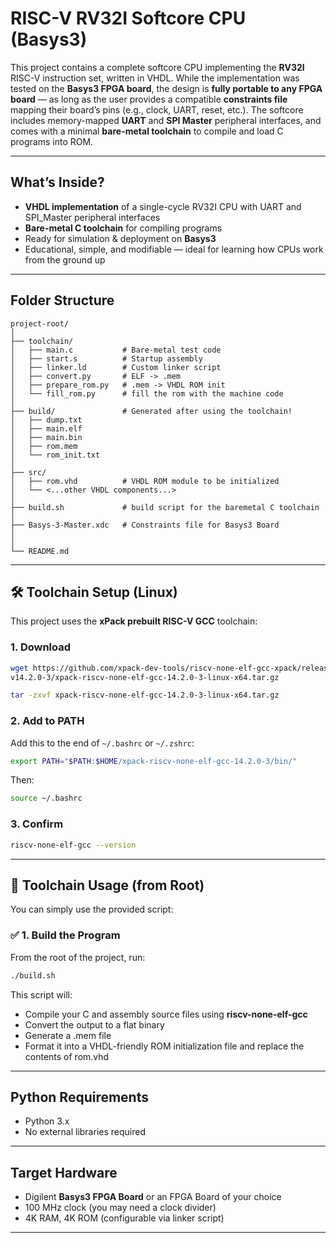 # RISC-V RV32I Softcore CPU (Basys3)

This project contains a complete softcore CPU implementing the **RV32I** RISC-V instruction set, written in VHDL. While the implementation was tested on the **Basys3 FPGA board**, the design is **fully portable to any FPGA board** — as long as the user provides a compatible **constraints file** mapping their board’s pins (e.g., clock, UART, reset, etc.). The softcore includes memory-mapped **UART** and **SPI Master** peripheral interfaces, and comes with a minimal **bare-metal toolchain** to compile and load C programs into ROM.

---

## What’s Inside?

- **VHDL implementation** of a single-cycle RV32I CPU with UART and SPI_Master peripheral interfaces
- **Bare-metal C toolchain** for compiling programs
- Ready for simulation & deployment on **Basys3**
- Educational, simple, and modifiable — ideal for learning how CPUs work from the ground up

---

## Folder Structure

```
project-root/
│
├── toolchain/
│   ├── main.c           # Bare-metal test code
│   ├── start.s          # Startup assembly
│   ├── linker.ld        # Custom linker script
│   ├── convert.py       # ELF -> .mem
│   ├── prepare_rom.py   # .mem -> VHDL ROM init
│   └── fill_rom.py      # fill the rom with the machine code
│
├── build/               # Generated after using the toolchain!
│   ├── dump.txt
│   ├── main.elf
│   ├── main.bin
│   ├── rom.mem
│   └── rom_init.txt
│
├── src/
│   ├── rom.vhd          # VHDL ROM module to be initialized
│   └── <...other VHDL components...>
│
├── build.sh             # build script for the baremetal C toolchain
│   
├── Basys-3-Master.xdc   # Constraints file for Basys3 Board
│   
│
└── README.md
```

---

## 🛠 Toolchain Setup (Linux)

This project uses the **xPack prebuilt RISC-V GCC** toolchain:

### 1. Download
```bash
wget https://github.com/xpack-dev-tools/riscv-none-elf-gcc-xpack/releases/download/\
v14.2.0-3/xpack-riscv-none-elf-gcc-14.2.0-3-linux-x64.tar.gz

tar -zxvf xpack-riscv-none-elf-gcc-14.2.0-3-linux-x64.tar.gz
```

### 2. Add to PATH
Add this to the end of `~/.bashrc` or `~/.zshrc`:
```bash
export PATH="$PATH:$HOME/xpack-riscv-none-elf-gcc-14.2.0-3/bin/"
```
Then:
```bash
source ~/.bashrc
```

### 3. Confirm
```bash
riscv-none-elf-gcc --version
```

---

## 🧰 Toolchain Usage (from Root)

You can simply use the provided script:

### ✅ 1. Build the Program
From the root of the project, run:
```bash
./build.sh
```

This script will:

- Compile your C and assembly source files using **riscv-none-elf-gcc**
- Convert the output to a flat binary
- Generate a .mem file
- Format it into a VHDL-friendly ROM initialization file and replace the contents of rom.vhd

---

## Python Requirements

- Python 3.x
- No external libraries required

---

## Target Hardware

- Digilent **Basys3 FPGA Board** or an FPGA Board of your choice
- 100 MHz clock (you may need a clock divider)
- 4K RAM, 4K ROM (configurable via linker script)

---

